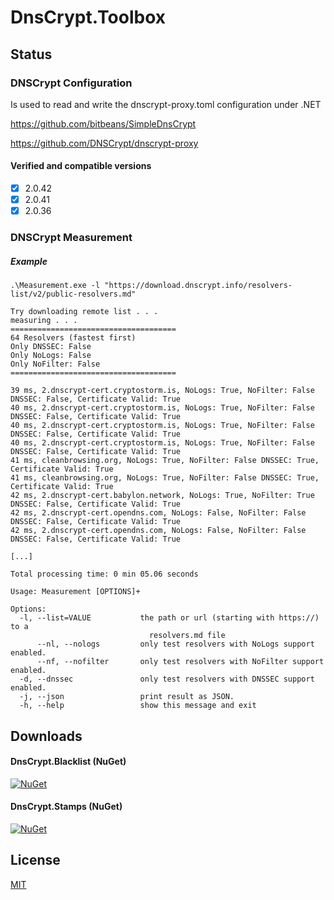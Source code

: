 # DnsCrypt.Toolbox

## Status

### DNSCrypt Configuration

Is used to read and write the dnscrypt-proxy.toml configuration under .NET

https://github.com/bitbeans/SimpleDnsCrypt

https://github.com/DNSCrypt/dnscrypt-proxy

#### Verified and compatible versions

 - [x] 2.0.42
 - [x] 2.0.41
 - [x] 2.0.36

### DNSCrypt Measurement

##### Example

```
.\Measurement.exe -l "https://download.dnscrypt.info/resolvers-list/v2/public-resolvers.md"

Try downloading remote list . . .
measuring . . .
=====================================
64 Resolvers (fastest first)
Only DNSSEC: False
Only NoLogs: False
Only NoFilter: False
=====================================

39 ms, 2.dnscrypt-cert.cryptostorm.is, NoLogs: True, NoFilter: False DNSSEC: False, Certificate Valid: True
40 ms, 2.dnscrypt-cert.cryptostorm.is, NoLogs: True, NoFilter: False DNSSEC: False, Certificate Valid: True
40 ms, 2.dnscrypt-cert.cryptostorm.is, NoLogs: True, NoFilter: False DNSSEC: False, Certificate Valid: True
40 ms, 2.dnscrypt-cert.cryptostorm.is, NoLogs: True, NoFilter: False DNSSEC: False, Certificate Valid: True
41 ms, cleanbrowsing.org, NoLogs: True, NoFilter: False DNSSEC: True, Certificate Valid: True
41 ms, cleanbrowsing.org, NoLogs: True, NoFilter: False DNSSEC: True, Certificate Valid: True
42 ms, 2.dnscrypt-cert.babylon.network, NoLogs: True, NoFilter: True DNSSEC: False, Certificate Valid: True
42 ms, 2.dnscrypt-cert.opendns.com, NoLogs: False, NoFilter: False DNSSEC: False, Certificate Valid: True
42 ms, 2.dnscrypt-cert.opendns.com, NoLogs: False, NoFilter: False DNSSEC: False, Certificate Valid: True

[...]

Total processing time: 0 min 05.06 seconds
```

```
Usage: Measurement [OPTIONS]+

Options:
  -l, --list=VALUE           the path or url (starting with https://) to a
                               resolvers.md file
      --nl, --nologs         only test resolvers with NoLogs support enabled.
      --nf, --nofilter       only test resolvers with NoFilter support enabled.
  -d, --dnssec               only test resolvers with DNSSEC support enabled.
  -j, --json                 print result as JSON.
  -h, --help                 show this message and exit
```

## Downloads

#### DnsCrypt.Blacklist (NuGet) 
[![NuGet](https://img.shields.io/nuget/dt/DnsCrypt.Blacklist.svg?style=flat-square)](https://www.nuget.org/packages/DnsCrypt.Blacklist/)

#### DnsCrypt.Stamps (NuGet)
[![NuGet](https://img.shields.io/nuget/dt/DnsCrypt.Stamps.svg?style=flat-square)](https://www.nuget.org/packages/DnsCrypt.Stamps/)



## License
[MIT](https://en.wikipedia.org/wiki/MIT_License)